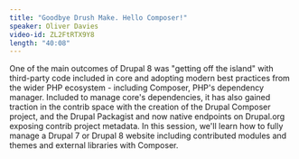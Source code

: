 ```yaml
---
title: "Goodbye Drush Make. Hello Composer!"
speaker: Oliver Davies
video-id: ZL2FtRTX9Y8
length: "40:08"
---
```

One of the main outcomes of Drupal 8 was "getting off the island" with third-party code included in core and adopting modern best practices from the wider PHP ecosystem - including Composer, PHP's dependency manager. Included to manage core's dependencies, it has also gained traction in the contrib space with the creation of the Drupal Composer project, and the Drupal Packagist and now native endpoints on Drupal.org exposing contrib project metadata. In this session, we'll learn how to fully manage a Drupal 7 or Drupal 8 website including contributed modules and themes and external libraries with Composer.